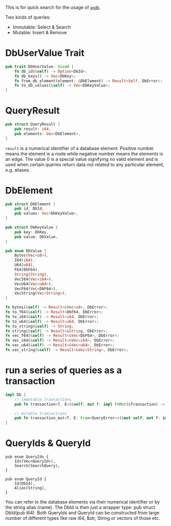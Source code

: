 This is for quick search for the usage of [`agdb`](https://github.com/agnesoft/agdb/blob/30cd6161c9313502c29bab8a9c0b4e4c948e2460/docs/queries.md).

Two kinds of queries:
- Immutable: Select & Search
- Mutable: Insert & Remove

# DbUserValue Trait
```rust
pub trait DbUserValue: Sized {
    fn db_id(&self) -> Option<DbId>;
    fn db_keys() -> Vec<DbKey>;
    fn from_db_element(element: &DbElement) -> Result<Self, DbError>;
    fn to_db_values(&self) -> Vec<DbKeyValue>;
}
```

# QueryResult
```rust
pub struct QueryResult {
    pub result: i64,
    pub elements: Vec<DbElement>,
}
```
 `result` is a numerical identifier of a database element. Positive number means the element is a node while negative number means the elements is an edge. The value 0 is a special value signifying no valid element and is used when certain queries return data not related to any particular element, e.g. aliases.

 # DbElement
```rust
pub struct DbElement {
    pub id: DbId,
    pub values: Vec<DbKeyValue>,
}

pub struct DbKeyValue {
    pub key: DbKey,
    pub value: DbValue,
}

pub enum DbValue {
    Bytes(Vec<u8>),
    I64(i64),
    U64(u64),
    F64(DbF64),
    String(String),
    VecI64(Vec<i64>),
    VecU64(Vec<u64>),
    VecF64(Vec<DbF64>),
    VecString(Vec<String>),
}

fn bytes(&self) -> Result<&Vec<u8>, DbError>;
fn to_f64(&self) -> Result<DbF64, DbError>;
fn to_i64(&self) -> Result<i64, DbError>;
fn to_u64(&self) -> Result<u64, DbError>;
fn to_string(&self) -> String;
fn string(&self) -> Result<&String, DbError>;
fn vec_f64(&self) -> Result<&Vec<DbF64>, DbError>;
fn vec_i64(&self) -> Result<&Vec<i64>, DbError>;
fn vec_u64(&self) -> Result<&Vec<u64>, DbError>;
fn vec_string(&self) -> Result<&Vec<String>, DbError>;
```

# run a series of queries as a transaction
```rust
impl Db {
    // immutable transactions
    pub fn transaction<T, E>(&self, mut f: impl FnMut(&Transaction) -> Result<T, E>) -> Result<T, E>

    // mutable transactions
    pub fn transaction_mut<T, E: From<QueryError>>(&mut self, mut f: impl FnMut(&mut TransactionMut) -> Result<T, E>) -> Result<T, E>
}
```

# QueryIds & QueryId
```rsut
pub enum QueryIds {
    Ids(Vec<QueryId>),
    Search(SearchQuery),
}

pub enum QueryId {
    Id(DbId),
    Alias(String),
}
```
You can refer to the database elements via their numerical identifier or by the string alias (name). The DbId is then just a wrapper type: pub struct DbId(pub i64). Both QueryIds and QueryId can be constructed from large number of different types like raw i64, &str, String or vectors of those etc.
